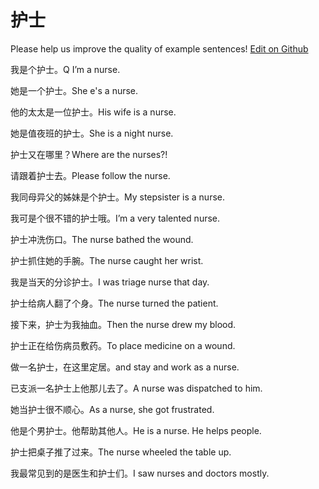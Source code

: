 # 护士

Please help us improve the quality of example sentences! [Edit on Github](https://github.com/jiyushe/jiyu-example-sentence-source/blob/main/chinese/hushi_1.md)

<p><span class="chinese">我是个护士。</span><span class="english">Q I’m a nurse.</span></p>

<p><span class="chinese">她是一个护士。</span><span class="english">She e's a nurse.</span></p>

<p><span class="chinese">他的太太是一位护士。</span><span class="english">His wife is a nurse.</span></p>

<p><span class="chinese">她是值夜班的护士。</span><span class="english">She is a night nurse.</span></p>

<p><span class="chinese">护士又在哪里？</span><span class="english">Where are the nurses?!</span></p>

<p><span class="chinese">请跟着护士去。</span><span class="english">Please follow the nurse.</span></p>

<p><span class="chinese">我同母异父的姊妹是个护士。</span><span class="english">My stepsister is a nurse.</span></p>

<p><span class="chinese">我可是个很不错的护士哦。</span><span class="english">I’m a very talented nurse.</span></p>

<p><span class="chinese">护士冲洗伤口。</span><span class="english">The nurse bathed the wound.</span></p>

<p><span class="chinese">护士抓住她的手腕。</span><span class="english">The nurse caught her wrist.</span></p>

<p><span class="chinese">我是当天的分诊护士。</span><span class="english">I was triage nurse that day.</span></p>

<p><span class="chinese">护士给病人翻了个身。</span><span class="english">The nurse turned the patient.</span></p>

<p><span class="chinese">接下来，护士为我抽血。</span><span class="english">Then the nurse drew my blood.</span></p>

<p><span class="chinese">护士正在给伤病员敷药。</span><span class="english">To place medicine on a wound.</span></p>

<p><span class="chinese">做一名护士，在这里定居。</span><span class="english">and stay and work as a nurse.</span></p>

<p><span class="chinese">已支派一名护士上他那儿去了。</span><span class="english">A nurse was dispatched to him.</span></p>

<p><span class="chinese">她当护士很不顺心。</span><span class="english">As a nurse, she got frustrated.</span></p>

<p><span class="chinese">他是个男护士。他帮助其他人。</span><span class="english">He is a nurse. He helps people.</span></p>

<p><span class="chinese">护士把桌子推了过来。</span><span class="english">The nurse wheeled the table up.</span></p>

<p><span class="chinese">我最常见到的是医生和护士们。</span><span class="english">I saw nurses and doctors mostly.</span></p>

